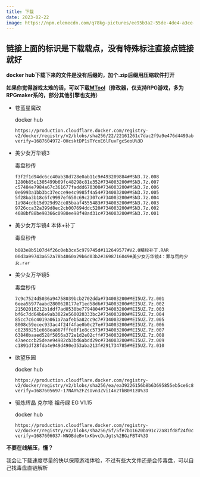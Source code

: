 ```yaml
---
title: 下载
date: 2023-02-22
image: https://npm.elemecdn.com/q78kg-pictures/ee95b3a2-55de-4de4-a3ce-d719bab95d00.png
---
```


## 链接上面的标识是下载载点，没有特殊标注直接点链接就好

**docker hub下载下来的文件是没有后缀的，加个.zip后缀用压缩软件打开**

**如果你觉得游戏太难的话，可以下载[MTool](https://afdian.net/a/AdventCirno)（修改器，仅支持RPG游戏，多为RPGmaker系的，部分其他引擎也支持）**

* 苍蓝星魔改

  docker hub

  ```
  https://production.cloudflare.docker.com/registry-v2/docker/registry/v2/blobs/sha256/22/22161261c7dac2f9a9e476d4499abe22fe72ac3e197d1e490ab91a5bfe3214fc/data?verify=1687604972-0HcsktDP1sTYcxE6lFuvFgcSeoU%3D
  ```

* 美少女万华镜3

  毒盘秒传

  ```
  f3f2f1d94dc6cc40ab38d728e0ab11c9#493209884#MSN3.7z.008
  1280b85e1305499b69fc48298c81e352#734003200#MSN3.7z.007
  c57484e7984a67c361677faddd670300#734003200#MSN3.7z.006
  0e6993a1bb3bc37ecce9e4c9985f4a54#734003200#MSN3.7z.005
  5f28ba3b18c6fc9997ef650c69c2307c#734003200#MSN3.7z.004
  1a984cdb15d929d92ce85baaf4555483#734003200#MSN3.7z.003
  9726cca32a399d8ec2cb007694ddc520#734003200#MSN3.7z.002
  4688bf88be98366c0980ee98f48ad31c#734003200#MSN3.7z.001
  ```
* 美少女万华镜4 本体+补丁

  毒盘秒传

  ```
  b083e8b5107d4f26c0eb3ce5c979745d#112649577#V2.0精校补丁.RAR
  00d3a99743a652a78b4860a29b6d03b2#3698716049#美少女万华镜4：罪与罚的少女.rar
  ```

* 美少女万华镜5

  毒盘秒传

  ```
  7c9c7524d5036a94758039bcb2702dda#734003200#MEI5UZ.7z.001
  6eea55977aabd2800628177e71ed58d6#734003200#MEI5UZ.7z.002
  21502016212b1ddf7ad0530be7794804#734003200#MEI5UZ.7z.003
  bf6c7dd64b6e9ab3022e560020333bc2#734003200#MEI5UZ.7z.004
  85cc7c6c4019a061a7aafeb5a82cc9c7#734003200#MEI5UZ.7z.005
  8008c59ecec933ac4f24f4fae0b0c27e#734003200#MEI5UZ.7z.006
  c82393251e668ea867fffe0f1e8cc573#734003200#MEI5UZ.7z.007
  63840baaed528f5856a372e1d2e02cff#734003200#MEI5UZ.7z.008
  47aecccb25deae94982cb3bd6abdd29c#734003200#MEI5UZ.7z.009
  c1891df28fda4e949d490e353aba213f#291734785#MEI5UZ.7z.010
  ```

* 欲望乐园

  docker hub

  ```
  https://production.cloudflare.docker.com/registry-v2/docker/registry/v2/blobs/sha256/ea/ea39226156b8b63695855eb5ce6c8de850386dc13669a3991b4628c7e3488890/data?verify=1687605697-17NAY%2FZsUvn3ZViI4n2TbB0R1zU%3D
  ```

* 驱炼辉晶 克尔塔 祖母绿 EG V1.15

  docker hub

  ```
  https://production.cloudflare.docker.com/registry-v2/docker/registry/v2/blobs/sha256/5f/5fe7b11620ba91c72a81fd8f24f0c401b29e6498b7f49cd11247ae62c2f95d67/data?verify=1687606037-WNOBdeBvtxKbvcDuJgts%2BGzFBT4%3D
  ```

**不要在线解压，懂？**

我会让下载速度尽量的快以保障游戏体验，不过有些大文件还是会传毒盘，可以自己找毒盘直链解析
